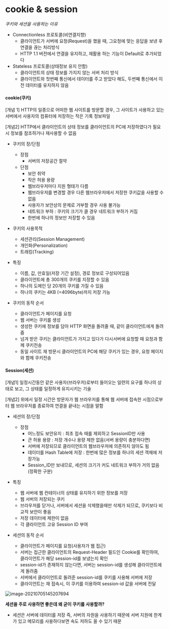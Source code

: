 # cookie & session

*쿠키와 세션을 사용하는 이유*

- Connectionless 프로토콜(비연결지향)
  - 클라이언트가 서버에 요청(Request)을 했을 때, 그요청에 맞는 응답을 보낸 후 연결을 끊는 처리방식
  - HTTP 1.1 버전에서 연결을 유지하고, 재활용 하는 기능이 Default로 추가되었다
- Stateless 프로토콜(상태정보 유지 안함)
  - 클라이언트의 상태 정보를 가지지 않는 서버 처리 방식
  - 클라이언트와 첫번째 통신에서 데이터를 주고 받았다 해도, 두번째 통신에서 이전 데이터를 유지하지 않음

#### **cookie(쿠키)**

[개념 1] HTTP의 일종으로 어떠한 웹 사이트를 방문할 경우, 그 사이트가 사용하고 있는 서버에서 사용자의 컴퓨터에 저장하는 작은 기록 정보파일

[개념2] HTTP에서 클라이언트의 상태 정보를 클라이언트의 PC에 저장하였다가 필요시 정보를 참조하거나 재사용할 수 없음

- 쿠키의 장/단점
  - 장점
    - 서버의 저장공간 절약
  - 단점
    - 보안 취약 
    - 작은 허용 용량 
    - 웹브라우저마다 지원 형태가 다름
    - 웹브라우저를 변경할 경우 다른 웹브라우저에서 저장한 쿠키값을 사용할 수 없음
    - 사용자가 보안상의 문제로 거부할 경우 사용 불가능
    - 네트워크 부하 : 쿠키의 크기가 클 경우 네트워크 부하가 커짐
    - 한번에 하나의 정보만 저장할 수 있음


- 쿠키의 사용목적
  - 세션관리(Session Management) 
  - 개인화(Personalization)
  - 트래킹(Tracking)

- 특징
  - 이름, 값, 만효일(저장 기간 설정), 경로 정보로 구성되어있음
  - 클라이언트에 총 300개의 쿠키를 지정할 수 있음
  - 하나의 도메인 당 20개의 쿠키를 가질 수 있음
  - 하나의 쿠키는 4KB (=4096byte)까지 저장 가능

- 쿠키의 동작 순서
  - 클라이언트가 페이지를 요청
  - 웹 서버는 쿠키를 생성
  - 생성한 쿠키에 정보를 담아 HTTP 화면을 돌려줄 때, 같이 클라이언트에게 돌려줌
  - 넘겨 받은 쿠키는 클라이언트가 가지고 있다가 다시서버에 요청할 때 요청과 함께 쿠키전송
  - 동일 사이트 재 방문시 클라이언트의 PC에 해당 쿠키가 있는 경우, 요청 페이지와 함께 쿠키전송

#### **Session(세션)**

[개념1] 일정시간동안 같은 사용자(브라우저)로부터 들어오는 일련의 요구를 하나의 상태로 보고, 그 상태를 일정하게 유지시키는 기술

[개념2] 위에서 일정 시간은 방문자가 웹 브라우저를 통해 웹 서버에 접속한 시점으로부터 웹 브라우저를 종료하여 연결을 끝내는 시점을 말함

- 세션의 장/단점
  - 장점
    - 어느정도 보안유지 : 최초 접속 때를 제외하고 SessionID만 사용
    - 큰 허용 용량 : 저장 개수나 용량 제한 없음(서버 용량이 충분하다면)
    - 서버에 저장되므로 클라이언트의 웹브라우저에 의존하지 않아도 됨
    - 데이터를 Hash Table에 저장 : 한번에 많은 정보를 하나의 세션 객체에 저장가능
    - Session_ID만 보내므로, 세션의 크기가 커도 네트워크 부하가 거의 없음 (정확한 구분)

- 특징
  - 웹 서버에 웹 컨테이너의 상태를 유지하기 위한 정보를 저장
  - 웹 서버의 저장되는 쿠키
  - 브라우저를 닫거나, 서버에서 세션을 삭제했을때만 삭제가 되므로, 쿠키보다 비교적 보안이 좋음
  - 저장 데이터에 제한이 없음
  - 각 클라이언트 고유 Session ID 부여
- 세션의 동작 순서
  - 클라이언트가 페이지를 요청(사용자가 웹 접근)
  - 서버는 접근한 클라이언트의 Request-Header 필드인 Cookie를 확인하여, 클라이언트가 해당 session-id를 보냈는지 확인
  - session-id가 존재하지 않는다면, 서버는 session-id를 생성해 클라이언트에게 돌려줌
  - 서버에서 클라이언트로 돌려준 session-id를 쿠키를 사용해 서버에 저장
  - 클라이언트는 재 접속시, 이 쿠키를 이용하여 session-id 값을 서버에 전달

![image-20210705145207694](C:\Users\user\AppData\Roaming\Typora\typora-user-images\image-20210705145207694.png)

**세션을 주로 사용하면 좋은데 왜 굳이 쿠키를 사용할까?**

- 세션은 서버에 데이터를 저장 즉, 서버의 자원을 사용하기 때문에 서버 지원에 한계가 있고 메모리를 사용하다보면 속도 저하도 올 수 있기 때문

  